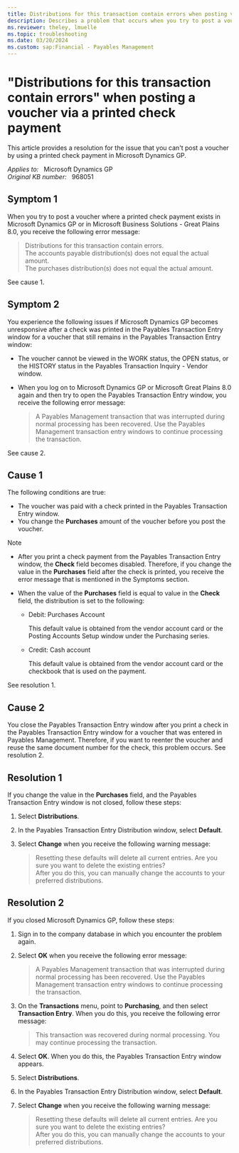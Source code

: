 ```yaml
---
title: Distributions for this transaction contain errors when posting voucher via printed check payment
description: Describes a problem that occurs when you try to post a voucher by using a printed check payment in Microsoft Dynamics GP. A resolution is provided.
ms.reviewer: theley, lmuelle
ms.topic: troubleshooting
ms.date: 03/20/2024
ms.custom: sap:Financial - Payables Management
---
```

# "Distributions for this transaction contain errors" when posting a voucher via a printed check payment

This article provides a resolution for the issue that you can't post a voucher by using a printed check payment in Microsoft Dynamics GP.

_Applies to:_ &nbsp; Microsoft Dynamics GP  
_Original KB number:_ &nbsp; 968051

## Symptom 1

When you try to post a voucher where a printed check payment exists in Microsoft Dynamics GP or in Microsoft Business Solutions - Great Plains 8.0, you receive the following error message:

> Distributions for this transaction contain errors.  
The accounts payable distribution(s) does not equal the actual amount.  
The purchases distribution(s) does not equal the actual amount.

See cause 1.

## Symptom 2

You experience the following issues if Microsoft Dynamics GP becomes unresponsive after a check was printed in the Payables Transaction Entry window for a voucher that still remains in the Payables Transaction Entry window:

- The voucher cannot be viewed in the WORK status, the OPEN status, or the HISTORY status in the Payables Transaction Inquiry - Vendor window.
- When you log on to Microsoft Dynamics GP or Microsoft Great Plains 8.0 again and then try to open the Payables Transaction Entry window, you receive the following error message:

  > A Payables Management transaction that was interrupted during normal processing has been recovered. Use the Payables Management transaction entry windows to continue processing the transaction.

See cause 2.

## Cause 1

The following conditions are true:

- The voucher was paid with a check printed in the Payables Transaction Entry window.
- You change the **Purchases** amount of the voucher before you post the voucher.

> [!NOTE]
>
> - After you print a check payment from the Payables Transaction Entry window, the **Check** field becomes disabled. Therefore, if you change the value in the **Purchases** field after the check is printed, you receive the error message that is mentioned in the Symptoms section.
> - When the value of the **Purchases** field is equal to value in the **Check** field, the distribution is set to the following:
>
>   - Debit: Purchases Account
>
>     This default value is obtained from the vendor account card or the Posting Accounts Setup window under the Purchasing series.
>
>   - Credit: Cash account
>
>     This default value is obtained from the vendor account card or the checkbook that is used on the payment.

See resolution 1.

## Cause 2

You close the Payables Transaction Entry window after you print a check in the Payables Transaction Entry window for a voucher that was entered in Payables Management. Therefore, if you want to reenter the voucher and reuse the same document number for the check, this problem occurs. See resolution 2.

## Resolution 1

If you change the value in the **Purchases** field, and the Payables Transaction Entry window is not closed, follow these steps:

1. Select **Distributions**.
2. In the Payables Transaction Entry Distribution window, select **Default**.
3. Select **Change** when you receive the following warning message:

   > Resetting these defaults will delete all current entries. Are you sure you want to delete the existing entries?  
   After you do this, you can manually change the accounts to your preferred distributions.

## Resolution 2

If you closed Microsoft Dynamics GP, follow these steps:

1. Sign in to the company database in which you encounter the problem again.
2. Select **OK** when you receive the following error message:

    > A Payables Management transaction that was interrupted during normal processing has been recovered. Use the Payables Management transaction entry windows to continue processing the transaction.

3. On the **Transactions** menu, point to **Purchasing**, and then select **Transaction Entry**. When you do this, you receive the following error message:

   > This transaction was recovered during normal processing. You may continue processing the transaction.

4. Select **OK**. When you do this, the Payables Transaction Entry window appears.
5. Select **Distributions**.
6. In the Payables Transaction Entry Distribution window, select **Default**.
7. Select **Change** when you receive the following warning message:

   > Resetting these defaults will delete all current entries. Are you sure you want to delete the existing entries?  
   After you do this, you can manually change the accounts to your preferred distributions.
